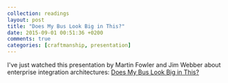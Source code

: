 ```yaml
---
collection: readings
layout: post
title: "Does My Bus Look Big in This?"
date: 2015-09-01 00:51:36 +0200
comments: true
categories: [craftmanship, presentation]
---
```

I've just watched this presentation by Martin Fowler and Jim Webber about enterprise integration architectures: [Does My Bus Look Big in This?](http://www.infoq.com/presentations/soa-without-esb)
